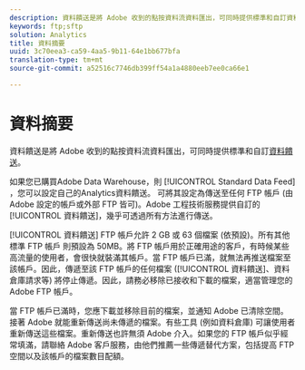 ```yaml
---
description: 資料饋送是將 Adobe 收到的點按資料流資料匯出，可同時提供標準和自訂資料饋送。
keywords: ftp;sftp
solution: Analytics
title: 資料摘要
uuid: 3c70eea3-ca59-4aa5-9b11-64e1bb677bfa
translation-type: tm+mt
source-git-commit: a52516c7746db399ff54a1a4880eeb7ee0ca66e1

---
```



# 資料摘要

資料饋送是將 Adobe 收到的點按資料流資料匯出，可同時提供標準和自訂[資料饋送](/help/export/analytics-data-feed/data-feed-overview.md)。

如果您已購買Adobe Data Warehouse，則 [!UICONTROL Standard Data Feed] ，您可以設定自己的Analytics資料饋送。 可將其設定為傳送至任何 FTP 帳戶 (由 Adobe 設定的帳戶或外部 FTP 皆可)。Adobe 工程技術服務提供自訂的[!UICONTROL 資料饋送]，幾乎可透過所有方法進行傳送。

[!UICONTROL 資料饋送] FTP 帳戶允許 2 GB 或 63 個檔案 (依預設)。所有其他標準 FTP 帳戶 則預設為 50MB。將 FTP 帳戶用於正確用途的客戶，有時候某些高流量的使用者，會很快就裝滿其帳戶。當 FTP 帳戶已滿，就無法再推送檔案至該帳戶。因此，傳遞至該 FTP 帳戶的任何檔案 ([!UICONTROL 資料饋送]、資料倉庫請求等) 將停止傳遞。因此，請務必移除已接收和下載的檔案，適當管理您的 Adobe FTP 帳戶。

當 FTP 帳戶已滿時，您應下載並移除目前的檔案，並通知 Adobe 已清除空間。接著 Adobe 就能重新傳送尚未傳遞的檔案。有些工具 (例如資料倉庫) 可讓使用者重新傳送這些檔案。重新傳送也許無須 Adobe 介入。如果您的 FTP 帳戶似乎經常填滿，請聯絡 Adobe 客戶服務，由他們推薦一些傳遞替代方案，包括提高 FTP 空間以及該帳戶的檔案數目配額。
